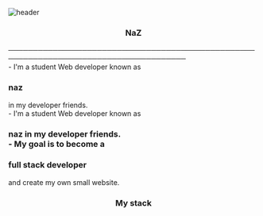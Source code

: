 ![header](https://capsule-render.vercel.app/api?type=waving&color=auto&height=150&section=header&text=Hi%20There👋&fontSize=70)
<h3 align="center">NaZ</h3>
──────────────────────────────────────────────────────────────────────────────────────</br>
- I'm a student Web developer known as <h3>naz</h3> in my developer friends.</br>
- I'm a student Web developer known as <h3>naz</hil> in my developer friends.</br>
- My goal is to become a <h3>full stack developer</h3>and create my own small website.</br>
<h3 align="center">My stack</h3>

<p align="center">
